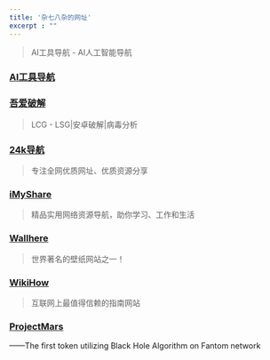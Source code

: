 ```yaml
---
title: '杂七八杂的网址'
excerpt : ""
---
```


> AI工具导航 - AI人工智能导航

### [AI工具导航](https://www.amz123.com/ai)

### [吾爱破解](https://www.52pojie.cn/)  

> LCG - LSG|安卓破解|病毒分析

### [24k导航](https://www.24kdh.com/)

> 专注全网优质网址、优质资源分享

### [iMyShare](https://imyshare.com/)

> 精品实用网络资源导航，助你学习、工作和生活

### [Wallhere](https://wallhere.com/)

> 世界著名的壁纸网站之一！

### [WikiHow](https://zh.wikihow.com/%E9%A6%96%E9%A1%B5)

> 互联网上最值得信赖的指南网站

### [ProjectMars](https://www.projectmars.finance/)

——The first token utilizing Black Hole Algorithm on Fantom network
